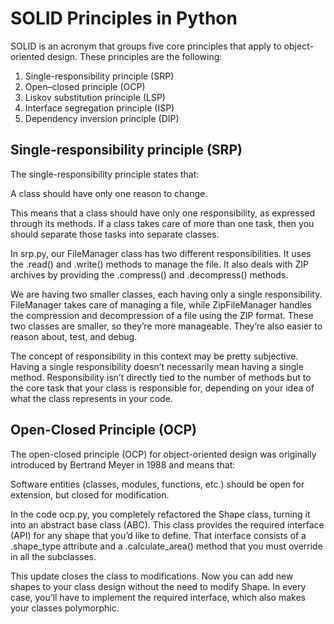 # SOLID Principles in Python

SOLID is an acronym that groups five core principles that apply to object-oriented design. These principles are the following:

1. Single-responsibility principle (SRP)
2. Open–closed principle (OCP)
3. Liskov substitution principle (LSP)
4. Interface segregation principle (ISP)
5. Dependency inversion principle (DIP)

## Single-responsibility principle (SRP)

The single-responsibility principle states that:

A class should have only one reason to change.

This means that a class should have only one responsibility, as expressed through its methods. If a class takes care of more than one task, then you should separate those tasks into separate classes.

In srp.py, our FileManager class has two different responsibilities. It uses the .read() and .write() methods to manage the file. It also deals with ZIP archives by providing the .compress() and .decompress() methods.

We are having two smaller classes, each having only a single responsibility. FileManager takes care of managing a file, while ZipFileManager handles the compression and decompression of a file using the ZIP format. These two classes are smaller, so they’re more manageable. They’re also easier to reason about, test, and debug.

The concept of responsibility in this context may be pretty subjective. Having a single responsibility doesn’t necessarily mean having a single method. Responsibility isn’t directly tied to the number of methods but to the core task that your class is responsible for, depending on your idea of what the class represents in your code. 

## Open-Closed Principle (OCP)

The open-closed principle (OCP) for object-oriented design was originally introduced by Bertrand Meyer in 1988 and means that:

Software entities (classes, modules, functions, etc.) should be open for extension, but closed for modification.

In the code ocp.py, you completely refactored the Shape class, turning it into an abstract base class (ABC). This class provides the required interface (API) for any shape that you’d like to define. That interface consists of a .shape_type attribute and a .calculate_area() method that you must override in all the subclasses.

This update closes the class to modifications. Now you can add new shapes to your class design without the need to modify Shape. In every case, you’ll have to implement the required interface, which also makes your classes polymorphic.
